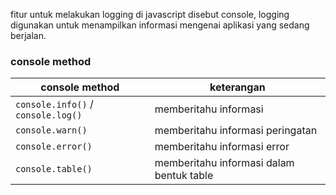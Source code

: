 fitur untuk melakukan logging di javascript disebut console, logging digunakan untuk menampilkan informasi mengenai aplikasi yang sedang berjalan.

### console method

|console method|keterangan|
|--------------|----------|
|`console.info()` / `console.log()`|memberitahu informasi|
|`console.warn()`|memberitahu informasi peringatan|
|`console.error()`|memberitahu informasi error|
|`console.table()`|memberitahu informasi dalam bentuk table|